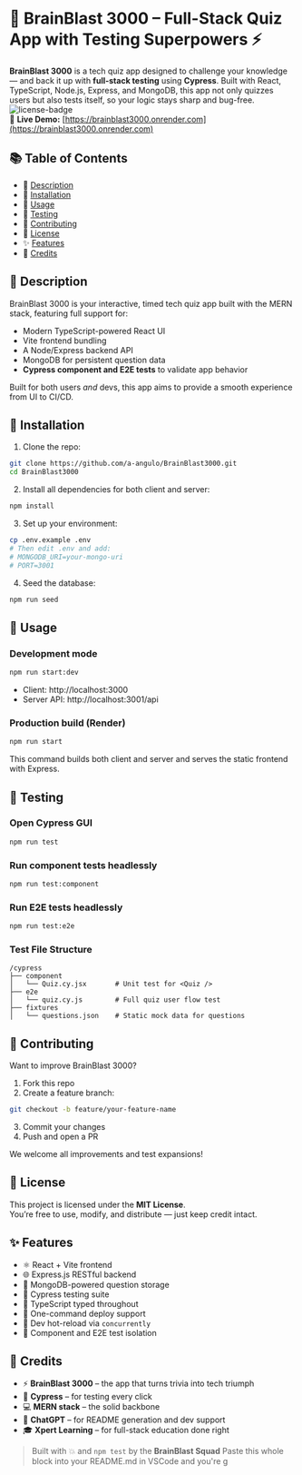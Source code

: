 # 🧠 BrainBlast 3000 – Full-Stack Quiz App with Testing Superpowers ⚡️  
**BrainBlast 3000** is a tech quiz app designed to challenge your knowledge — and back it up with **full-stack testing** using **Cypress**. Built with React, TypeScript, Node.js, Express, and MongoDB, this app not only quizzes users but also tests itself, so your logic stays sharp and bug-free.  
![license-badge](https://img.shields.io/badge/license-MIT-blue.svg)  
🔗 **Live Demo:** [https://brainblast3000.onrender.com](https://brainblast3000.onrender.com)  

## 📚 Table of Contents  
- 📝 [Description](#-description)  
- 💾 [Installation](#-installation)  
- 🚀 [Usage](#-usage)  
- 🧪 [Testing](#-testing)  
- 🤝 [Contributing](#-contributing)  
- 📄 [License](#-license)  
- ✨ [Features](#-features)  
- 🙌 [Credits](#-credits)  

## 📝 Description  
BrainBlast 3000 is your interactive, timed tech quiz app built with the MERN stack, featuring full support for:  
- Modern TypeScript-powered React UI  
- Vite frontend bundling  
- A Node/Express backend API  
- MongoDB for persistent question data  
- **Cypress component and E2E tests** to validate app behavior  

Built for both users *and* devs, this app aims to provide a smooth experience from UI to CI/CD.  

## 💾 Installation  
1. Clone the repo:  
```bash
git clone https://github.com/a-angulo/BrainBlast3000.git
cd BrainBlast3000
```  

2. Install all dependencies for both client and server:  
```bash
npm install
```  

3. Set up your environment:  
```bash
cp .env.example .env
# Then edit .env and add:
# MONGODB_URI=your-mongo-uri
# PORT=3001
```  

4. Seed the database:  
```bash
npm run seed
```  

## 🚀 Usage  

### Development mode  
```bash
npm run start:dev
```  
- Client: http://localhost:3000  
- Server API: http://localhost:3001/api  

### Production build (Render)  
```bash
npm run start
```  

This command builds both client and server and serves the static frontend with Express.  

## 🧪 Testing  

### Open Cypress GUI  
```bash
npm run test
```  

### Run component tests headlessly  
```bash
npm run test:component
```  

### Run E2E tests headlessly  
```bash
npm run test:e2e
```  

### Test File Structure  
```
/cypress
├── component
│   └── Quiz.cy.jsx       # Unit test for <Quiz />
├── e2e
│   └── quiz.cy.js        # Full quiz user flow test
├── fixtures
│   └── questions.json    # Static mock data for questions
```  

## 🤝 Contributing  
Want to improve BrainBlast 3000?  

1. Fork this repo  
2. Create a feature branch:  
```bash
git checkout -b feature/your-feature-name
```  
3. Commit your changes  
4. Push and open a PR  

We welcome all improvements and test expansions!  

## 📄 License  
This project is licensed under the **MIT License**.  
You’re free to use, modify, and distribute — just keep credit intact.  

## ✨ Features  
- ⚛️ React + Vite frontend  
- 🌐 Express.js RESTful backend  
- 🧠 MongoDB-powered question storage  
- 🧪 Cypress testing suite  
- 💅 TypeScript typed throughout  
- 🚀 One-command deploy support  
- 🔁 Dev hot-reload via `concurrently`  
- 🧩 Component and E2E test isolation  

## 🙌 Credits  
- ⚡ **BrainBlast 3000** – the app that turns trivia into tech triumph  
- 🧪 **Cypress** – for testing every click  
- 💻 **MERN stack** – the solid backbone  
- 🤖 **ChatGPT** – for README generation and dev support  
- 🎓 **Xpert Learning** – for full-stack education done right  

> Built with 💥 and `npm test` by the **BrainBlast Squad**
Paste this whole block into your README.md in VSCode and you're g